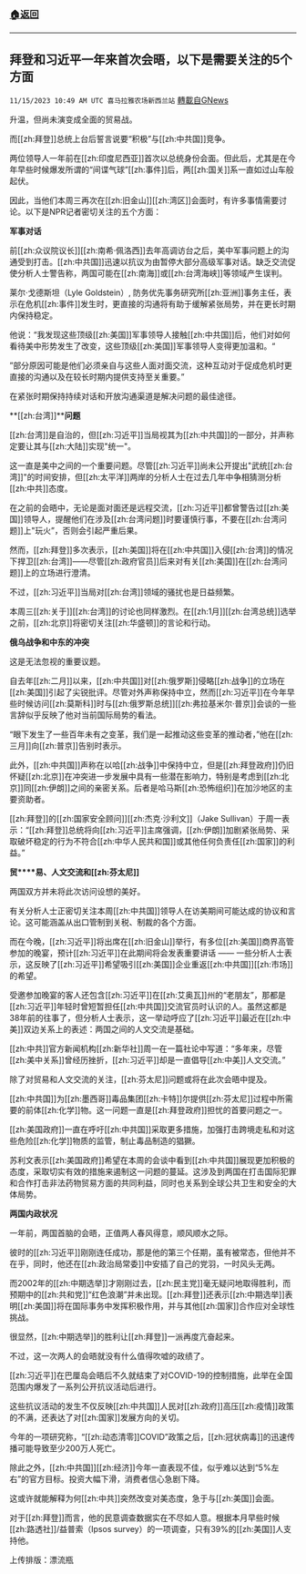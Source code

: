 ###  [:house:返回](README.md)
---


## 拜登和习近平一年来首次会晤，以下是需要关注的5个方面
`11/15/2023 10:49 AM UTC 喜马拉雅农场新西兰站` [轉載自GNews](https://gnews.org/articles/1978988)

升温，但尚未演变成全面的贸易战。

而[[zh:拜登]]总统上台后誓言说要“积极”与[[zh:中共国]]竞争。

两位领导人一年前在[[zh:印度尼西亚]]首次以总统身份会面。但此后，尤其是在今年早些时候爆发所谓的“间谍气球”[[zh:事件]]后，两[[zh:国关]]系一直如过山车般起伏。

因此，当他们本周三再次在[[zh:旧金山]][[zh:湾区]]会面时，有许多事情需要讨论。以下是NPR记者密切关注的五个方面：

**军****事****对话**

前[[zh:众议院议长]][[zh:南希·佩洛西]]去年高调访台之后，美中军事问题上的沟通受到打击。[[zh:中共国]]迅速以抗议为由暂停大部分高级军事对话。缺乏交流促使分析人士警告称，两国可能在[[zh:南海]]或[[zh:台湾海峡]]等领域产生误判。

莱尔·戈德斯坦（Lyle Goldstein）, 防务优先事务研究所[[zh:亚洲]]事务主任，表示在危机[[zh:事件]]发生时，更直接的沟通将有助于缓解紧张局势，并在更长时期内保持稳定。

他说：“我发现这些顶级[[zh:美国]]军事领导人接触[[zh:中共国]]后，他们对如何看待美中形势发生了改变，这些顶级[[zh:美国]]军事领导人变得更加温和。“

”部分原因可能是他们必须亲自与这些人面对面交流，这种互动对于促成危机时更直接的沟通以及在较长时期内提供支持至关重要。”

在紧张时期保持持续对话和开放沟通渠道是解决问题的最佳途径。

**[[zh:台湾]]****问题**

[[zh:台湾]]是自治的，但[[zh:习近平]]当局视其为[[zh:中共国]]的一部分，并声称定要让其与[[zh:大陆]]实现"统一"。

这一直是美中之间的一个重要问题。尽管[[zh:习近平]]尚未公开提出"武统[[zh:台湾]]"的时间安排，但[[zh:太平洋]]两岸的分析人士在过去几年中争相猜测分析[[zh:中共]]态度。

在之前的会晤中，无论是面对面还是远程交流，[[zh:习近平]]都曾警告过[[zh:美国]]领导人，提醒他们在涉及[[zh:台湾问题]]时要谨慎行事，不要在[[zh:台湾问题]]上"玩火”，否则会引起严重后果。

然而，[[zh:拜登]]多次表示，[[zh:美国]]将在[[zh:中共国]]入侵[[zh:台湾]]的情况下捍卫[[zh:台湾]]——尽管[[zh:政府官员]]后来对有关[[zh:美国]]在[[zh:台湾问题]]上的立场进行澄清。

不过，[[zh:习近平]]当局对[[zh:台湾]]领域的骚扰也是日益频繁。

本周三[[zh:关于]][[zh:台湾]]的讨论也同样激烈。在[[zh:1月]][[zh:台湾总统]]选举之前，[[zh:北京]]将密切关注[[zh:华盛顿]]的言论和行动。

**俄****乌战****争和中****东****的冲突**

这是无法忽视的重要议题。

自去年[[zh:二月]]以来，[[zh:中共国]]对[[zh:俄罗斯]]侵略[[zh:战争]]的立场在[[zh:美国]]引起了尖锐批评。尽管对外声称保持中立，然而[[zh:习近平]]在今年早些时候访问[[zh:莫斯科]]时与[[zh:俄罗斯总统]][[zh:弗拉基米尔·普京]]会谈的一些言辞似乎反映了他对当前国际局势的看法。

“眼下发生了一些百年未有之变革，我们是一起推动这些变革的推动者，”他在[[zh:三月]]向[[zh:普京]]告别时表示。

此外，[[zh:中共国]]声称在以哈[[zh:战争]]中保持中立，但是[[zh:拜登政府]]仍旧怀疑[[zh:北京]]在冲突进一步发展中具有一些潜在影响力，特别是考虑到[[zh:北京]]同[[zh:伊朗]]之间的亲密关系。后者是哈马斯[[zh:恐怖组织]]在加沙地区的主要资助者。

[[zh:拜登]]的[[zh:国家安全顾问]][[zh:杰克·沙利文]]（Jake Sullivan）于周一表示：“[[zh:拜登]]总统将向[[zh:习近平]]主席强调，[[zh:伊朗]]加剧紧张局势、采取破坏稳定的行为不符合[[zh:中华人民共和国]]或其他任何负责任[[zh:国家]]的利益。”

**贸****易、人文交流和[[zh:芬太尼]]**

两国双方并未将此次访问设想的美好。

有关分析人士正密切关注本周[[zh:中共国]]领导人在访美期间可能达成的协议和言论。这可能涵盖从出口管制到关税、制裁的各个方面。

而在今晚，[[zh:习近平]]将出席在[[zh:旧金山]]举行，有多位[[zh:美国]]商界高管参加的晚宴，预计[[zh:习近平]]在此期间将会发表重要讲话 —— 一些分析人士表示，这反映了[[zh:习近平]]希望吸引[[zh:美国]]企业重返[[zh:中共国]][[zh:市场]]的希望。

受邀参加晚宴的客人还包含[[zh:习近平]]在[[zh:艾奥瓦]]州的“老朋友”，那都是[[zh:习近平]]年轻时曾短暂担任[[zh:中共国]]交流官员时认识的人。虽然这都是38年前的往事了，但分析人士表示，这一举动呼应了[[zh:习近平]]最近在[[zh:中美]]双边关系上的表述：两国之间的人文交流是基础。

[[zh:中共]]官方新闻机构[[zh:新华社]]周一在一篇社论中写道：“多年来，尽管[[zh:美中关系]]曾经历挫折，[[zh:习近平]]却是一直倡导[[zh:中美]]人文交流。”

除了对贸易和人文交流的关注，[[zh:芬太尼]]问题或将在此次会晤中提及。

[[zh:中共国]]为[[zh:墨西哥]]毒品集团[[zh:卡特]]尔提供[[zh:芬太尼]]过程中所需要的前体[[zh:化学]]物。这一问题一直是[[zh:拜登政府]]担忧的首要问题之一。

[[zh:美国政府]]一直在呼吁[[zh:中共国]]采取更多措施，加强打击跨境走私和对这些危险[[zh:化学]]物质的监管，制止毒品制造的猖獗。

苏利文表示[[zh:美国政府]]希望在本周的会谈中看到[[zh:中共国]]展现更加积极的态度，采取切实有效的措施来遏制这一问题的蔓延。这涉及到两国在打击国际犯罪和合作打击非法药物贸易方面的共同利益，同时也关系到全球公共卫生和安全的大体局势。

**两国内政状况**

一年前，两国首脑的会晤，正值两人春风得意，顺风顺水之际。

彼时的[[zh:习近平]]刚刚连任成功，那是他的第三个任期，虽有被常态，但他并不在乎，同时，他还在[[zh:政治局常委]]中安插了自己的党羽，一时风头无两。

而2002年的[[zh:中期选举]]才刚刚过去，[[zh:民主党]]毫无疑问地取得胜利，而预期中的[[zh:共和党]]“红色浪潮”并未出现。[[zh:拜登]]还表示[[zh:中期选举]]表明[[zh:美国]]将在国际事务中发挥积极作用，并与其他[[zh:国家]]合作应对全球性挑战。

很显然，[[zh:中期选举]]的胜利让[[zh:拜登]]一派再度亢奋起来。

不过，这一次两人的会晤就没有什么值得吹嘘的政绩了。

[[zh:习近平]]在巴厘岛会晤后不久就结束了对COVID-19的控制措施，此举在全国范围内爆发了一系列公开抗议活动后进行。

这些抗议活动的发生不仅反映[[zh:中共国]]人民对[[zh:政府]]高压[[zh:疫情]]政策的不满，还表达了对[[zh:国家]]发展方向的关切。

今年的一项研究称，“[[zh:动态清零]]COVID”政策之后，[[zh:冠状病毒]]的迅速传播可能导致至少200万人死亡。

除此之外，[[zh:中共国]][[zh:经济]]今年一直表现不佳，似乎难以达到“5%左右”的官方目标。投资大幅下滑，消费者信心急剧下降。

这或许就能解释为何[[zh:中共]]突然改变对美态度，急于与[[zh:美国]]会面。

对于[[zh:拜登]]而言，他的民意调查数据实在不尽如人意。根据本月早些时候[[zh:路透社]]/益普索（Ipsos survey）的一项调查，只有39%的[[zh:美国]]人支持他。


上传排版：漂流瓶

